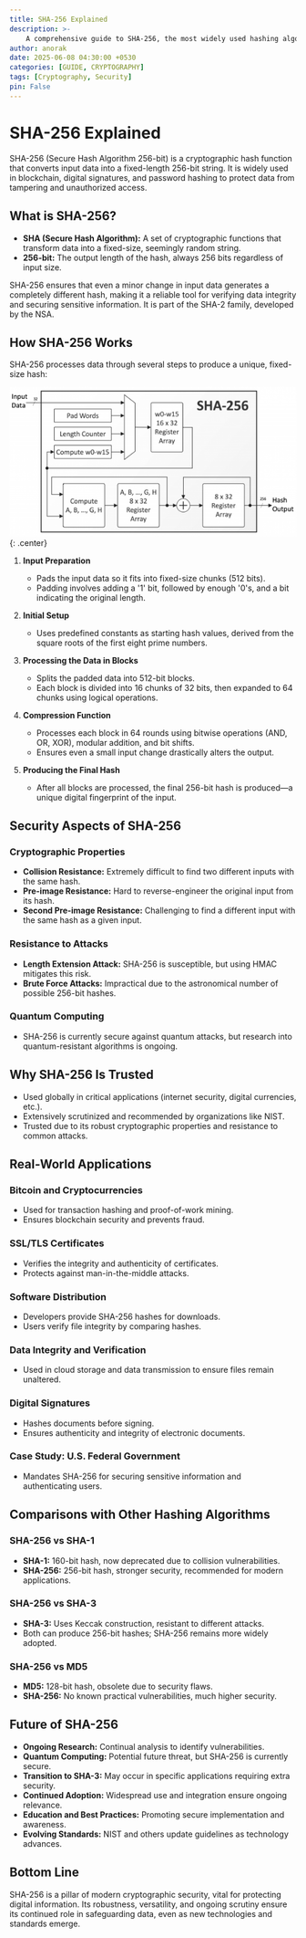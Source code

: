 ```yaml
---
title: SHA-256 Explained
description: >-
    A comprehensive guide to SHA-256, the most widely used hashing algorithm
author: anorak
date: 2025-06-08 04:30:00 +0530
categories: [GUIDE, CRYPTOGRAPHY]
tags: [Cryptography, Security]
pin: False
---
```


# SHA-256 Explained

SHA-256 (Secure Hash Algorithm 256-bit) is a cryptographic hash function that converts input data into a fixed-length 256-bit string. It is widely used in blockchain, digital signatures, and password hashing to protect data from tampering and unauthorized access.

## What is SHA-256?

- **SHA (Secure Hash Algorithm):** A set of cryptographic functions that transform data into a fixed-size, seemingly random string.
- **256-bit:** The output length of the hash, always 256 bits regardless of input size.

SHA-256 ensures that even a minor change in input data generates a completely different hash, making it a reliable tool for verifying data integrity and securing sensitive information. It is part of the SHA-2 family, developed by the NSA.



## How SHA-256 Works

SHA-256 processes data through several steps to produce a unique, fixed-size hash:

![Diagram illustrating the SHA-256 hashing process with labeled steps](/assets/img/202506/sha.png){: .center}

1. **Input Preparation**
   - Pads the input data so it fits into fixed-size chunks (512 bits).
   - Padding involves adding a '1' bit, followed by enough '0's, and a bit indicating the original length.

2. **Initial Setup**
   - Uses predefined constants as starting hash values, derived from the square roots of the first eight prime numbers.

3. **Processing the Data in Blocks**
   - Splits the padded data into 512-bit blocks.
   - Each block is divided into 16 chunks of 32 bits, then expanded to 64 chunks using logical operations.

4. **Compression Function**
   - Processes each block in 64 rounds using bitwise operations (AND, OR, XOR), modular addition, and bit shifts.
   - Ensures even a small input change drastically alters the output.

5. **Producing the Final Hash**
   - After all blocks are processed, the final 256-bit hash is produced—a unique digital fingerprint of the input.



## Security Aspects of SHA-256

### Cryptographic Properties

- **Collision Resistance:** Extremely difficult to find two different inputs with the same hash.
- **Pre-image Resistance:** Hard to reverse-engineer the original input from its hash.
- **Second Pre-image Resistance:** Challenging to find a different input with the same hash as a given input.

### Resistance to Attacks

- **Length Extension Attack:** SHA-256 is susceptible, but using HMAC mitigates this risk.
- **Brute Force Attacks:** Impractical due to the astronomical number of possible 256-bit hashes.

### Quantum Computing

- SHA-256 is currently secure against quantum attacks, but research into quantum-resistant algorithms is ongoing.



## Why SHA-256 Is Trusted

- Used globally in critical applications (internet security, digital currencies, etc.).
- Extensively scrutinized and recommended by organizations like NIST.
- Trusted due to its robust cryptographic properties and resistance to common attacks.



## Real-World Applications

### Bitcoin and Cryptocurrencies

- Used for transaction hashing and proof-of-work mining.
- Ensures blockchain security and prevents fraud.

### SSL/TLS Certificates

- Verifies the integrity and authenticity of certificates.
- Protects against man-in-the-middle attacks.

### Software Distribution

- Developers provide SHA-256 hashes for downloads.
- Users verify file integrity by comparing hashes.

### Data Integrity and Verification

- Used in cloud storage and data transmission to ensure files remain unaltered.

### Digital Signatures

- Hashes documents before signing.
- Ensures authenticity and integrity of electronic documents.

### Case Study: U.S. Federal Government

- Mandates SHA-256 for securing sensitive information and authenticating users.



## Comparisons with Other Hashing Algorithms

### SHA-256 vs SHA-1

- **SHA-1:** 160-bit hash, now deprecated due to collision vulnerabilities.
- **SHA-256:** 256-bit hash, stronger security, recommended for modern applications.

### SHA-256 vs SHA-3

- **SHA-3:** Uses Keccak construction, resistant to different attacks.
- Both can produce 256-bit hashes; SHA-256 remains more widely adopted.

### SHA-256 vs MD5

- **MD5:** 128-bit hash, obsolete due to security flaws.
- **SHA-256:** No known practical vulnerabilities, much higher security.



## Future of SHA-256

- **Ongoing Research:** Continual analysis to identify vulnerabilities.
- **Quantum Computing:** Potential future threat, but SHA-256 is currently secure.
- **Transition to SHA-3:** May occur in specific applications requiring extra security.
- **Continued Adoption:** Widespread use and integration ensure ongoing relevance.
- **Education and Best Practices:** Promoting secure implementation and awareness.
- **Evolving Standards:** NIST and others update guidelines as technology advances.



## Bottom Line

SHA-256 is a pillar of modern cryptographic security, vital for protecting digital information. Its robustness, versatility, and ongoing scrutiny ensure its continued role in safeguarding data, even as new technologies and standards emerge.

